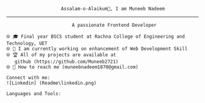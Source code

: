                        
                        Assalam-o-Alaikum👋, I am Muneeb Nadeem
_________________________________________________________________________________________

                            A passionate Frontend Developer 
                            
    ⦾ 🎓 Final year BSCS student at Rachna College of Engineering and Technology, UET
    ⦾ 🌱 I am currently working on enhancement of Web Development Skill
    ⦾ 🏆 All of my projects are available at 
       github (https://github.com/Muneeb2721)
    ⦾ 📧 How to reach me (muneebnadeem1870@gmail.com)

    Connect with me:
    ![Linkedin] (Readme\linkedin.png) 
    
    Languages and Tools:
     
    
                            
